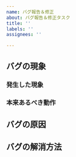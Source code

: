 ```yaml
---
name: バグ報告＆修正
about: バグ報告＆修正タスク
title: ''
labels: ''
assignees: ''

---
```


## バグの現象
<!-- 発生したバグの現象を入力    (ここは表示されません)-->
### 発生した現象
### 本来あるべき動作

## バグの原因
<!-- バグの原因を記載する    (ここは表示されません)-->

## バグの解消方法
<!-- バグを解消するための方法を記載する    (ここは表示されません)-->
